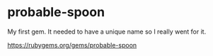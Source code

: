 # probable-spoon
My first gem. It needed to have a unique name so I really went for it.

https://rubygems.org/gems/probable-spoon
